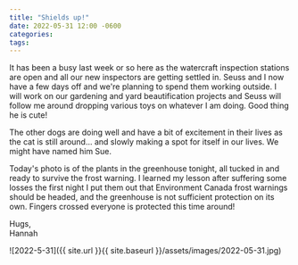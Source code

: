 ```yaml
---
title: "Shields up!"
date: 2022-05-31 12:00 -0600
categories:
tags:
---
```


It has been a busy last week or so here as the watercraft inspection stations are open and all our new inspectors are getting settled in. Seuss and I now have a few days off and we're planning to spend them working outside. I will work on our gardening and yard beautification projects and Seuss will follow me around dropping various toys on whatever I am doing. Good thing he is cute!

The other dogs are doing well and have a bit of excitement in their lives as the cat is still around... and slowly making a spot for itself in our lives. We might have named him Sue.

Today's photo is of the plants in the greenhouse tonight, all tucked in and ready to survive the frost warning. I learned my lesson after suffering some losses the first night I put them out that Environment Canada frost warnings should be headed, and the greenhouse is not sufficient protection on its own. Fingers crossed everyone is protected this time around!

Hugs,<br />
Hannah

![2022-5-31]({{ site.url }}{{ site.baseurl }}/assets/images/2022-05-31.jpg)